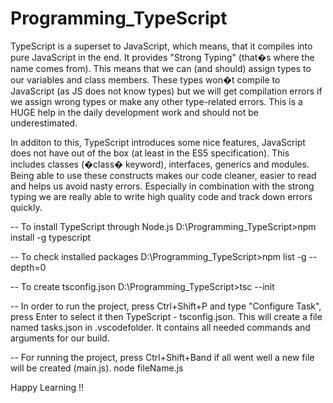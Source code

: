 # Programming_TypeScript

TypeScript is a superset to JavaScript, which means, that it compiles into pure JavaScript in the end. It provides "Strong Typing" (that�s where the name comes from). This means that we can (and should) assign types to our variables and class members. These types won�t compile to JavaScript (as JS does not know types) but we will get compilation errors if we assign wrong types or make any other type-related errors. This is a HUGE help in the daily development work and should not be underestimated. 

In additon to this, TypeScript introduces some nice features, JavaScript does not have out of the box (at least in the ES5 specification). This includes classes (�class� keyword), interfaces, generics and modules. Being able to use these constructs makes our code cleaner, easier to read and helps us avoid nasty errors. Especially in combination with the strong typing we are really able to write high quality code and track down errors quickly.

-- To install TypeScript through Node.js
D:\Programming_TypeScript>npm install -g typescript

-- To check installed packages
D:\Programming_TypeScript>npm list -g --depth=0

-- To create tsconfig.json
D:\Programming_TypeScript>tsc --init

-- In order to run the project, press Ctrl+Shift+P and type "Configure Task", press Enter to select it then TypeScript - tsconfig.json. This will create a file named tasks.json in .vscodefolder. It contains all needed commands and arguments for our build.

-- For running the project, press Ctrl+Shift+Band if all went well a new file will be created (main.js). 
node fileName.js

Happy Learning !!